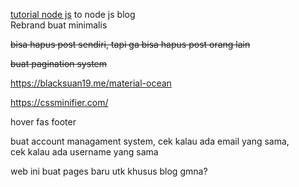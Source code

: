 [tutorial node js](https://vegibit.com/node-js-blog-tutorial/) to node js blog \
Rebrand buat minimalis

~~bisa hapus post sendiri, tapi ga bisa hapus post orang lain~~

~~buat pagination system~~

https://blacksuan19.me/material-ocean

https://cssminifier.com/

hover fas footer

buat account managament system, cek kalau ada email yang sama, \
cek kalau ada username yang sama

web ini buat pages baru utk khusus blog gmna?
